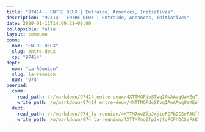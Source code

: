```yaml
---
title: "97414 - ENTRE DEUX | Entraide, Annonces, Initiatives"
description: "97414 - ENTRE DEUX | Entraide, Annonces, Initiatives"
date: 2020-01-11T14:09:21+09:00
collapsible: false
layout: commune
comm:
  nom: "ENTRE DEUX"
  slug: entre-deux
  cp: "97414"
dept:
  nom: "La Réunion"
  slug: la-reunion
  num: "974"
peerpad:
  comm:
    read_path: /r/markdown/97414_entre-deux/4XTTMGFdoSTvq1AwAAwqUaXEuTiKuEUwKeAHrPCZodfUAS8VL
    write_path: /w/markdown/97414_entre-deux/4XTTMGFdoSTvq1AwAAwqUaXEuTiKuEUwKeAHrPCZodfUAS8VL-K3TgUf9z46en447buffEBtHtBxtSkkh6d1LDBbmvcBNWpkD8KgkZdqjtpCQVcyK6cwAyiDzwvoF4R6Kqredx2ZL3fu9wNV4iUoFEgJqDy16uECNXemsscQAWUFD2ham8Q9g1RkMC
  dept:
    read_path: /r/markdown/974_la-reunion/4XTTM7moZfpJxjtoPCFhDCSeFAKf5ndNcapmHubD8swd8THCa
    write_path: /w/markdown/974_la-reunion/4XTTM7moZfpJxjtoPCFhDCSeFAKf5ndNcapmHubD8swd8THCa-K3TgUBgCwxTwhTqNptj6hkN2w89wwoHzBb4BqtNkHCXsK4gQZSGWFofTczFdfdacMnsZcERFfB8ooqZgLiBUMEYZ7BECLbmjreaoWWaa3LPWugtwLuXYCQwox9iwiiDTsjH2rec6
---
```


